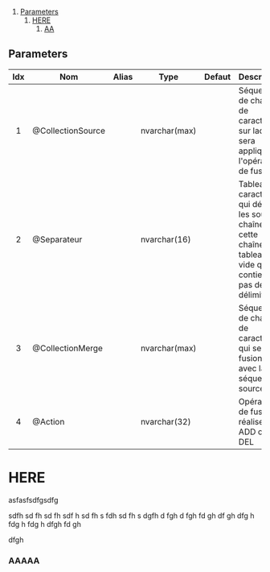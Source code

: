 1. [Parameters](#parameters) 
   1. [HERE](#here)
      1. [AA](#aaaaa)

## Parameters

|Idx|Nom|Alias|Type|Defaut|Description|Commentaire|Version|Spe|Dev|
|:-:|-----------------|-----|-------------|------|--------------------------------------------------------------------------------------------------------------------|-----------|-------|:-:|---|
| 1 | @CollectionSource | | nvarchar(max) | | Séquence de chaînes de caractères sur laquelle sera appliquer l'opération de fusion | | | [ ] | |
| 2 | @Separateur | | nvarchar(16) | | Tableau de caractères qui délimite les sous-chaînes de cette chaîne, tableau vide qui ne contient pas de délimiteurs | | | [ ] | |
| 3 | @CollectionMerge | | nvarchar(max) | | Séquence de chaîne de caractères qui sera fusioner avec la séquence source | | | [ ] | |
| 4 | @Action | | nvarchar(32) | | Opération de fusion à réaliser : ADD ou DEL | | | [ ] | | 

# HERE
asfasfsdfgsdfg

sdfh
sd
fh
sd
fh
sdf
h
sd
fh
s
fdh
sd
fh
s
dgfh
d
fgh
d
fgh
fd
gh
df
gh
dfg
h
fdg
h
fdg
h
dfgh
fd
gh

dfgh


### AAAAA
